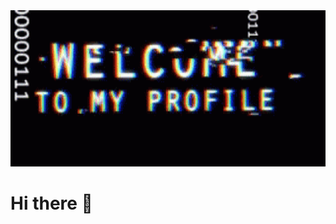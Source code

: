 <img src="https://github.com/PiKa-86/PiKa-86/blob/main/welcome.gif" width = 100%; height = "250px">

# Hi there 👋

<!--
**PiKa-86/PiKa-86** is a ✨ _special_ ✨ repository because its `README.md` (this file) appears on your GitHub profile.

Here are some ideas to get you started:

- 🔭 I’m currently working on ...
- 🌱 I’m currently learning ...
- 👯 I’m looking to collaborate on ...
- 🤔 I’m looking for help with ...
- 💬 Ask me about ...
- 📫 How to reach me: ...
- 😄 Pronouns: ...
- ⚡ Fun fact: ...
-->
